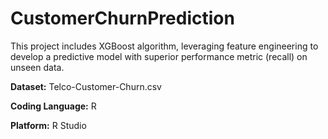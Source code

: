 # CustomerChurnPrediction
This project includes XGBoost algorithm, leveraging feature engineering to develop a predictive model with superior performance metric (recall) on unseen data.

**Dataset:**
Telco-Customer-Churn.csv

**Coding Language:**
R

**Platform:** 
R Studio
